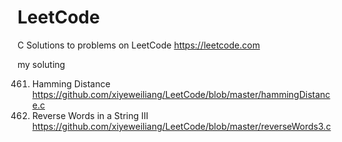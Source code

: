 # LeetCode
C Solutions to problems on LeetCode https://leetcode.com

my soluting

461. Hamming Distance https://github.com/xiyeweiliang/LeetCode/blob/master/hammingDistance.c
557. Reverse Words in a String III https://github.com/xiyeweiliang/LeetCode/blob/master/reverseWords3.c
